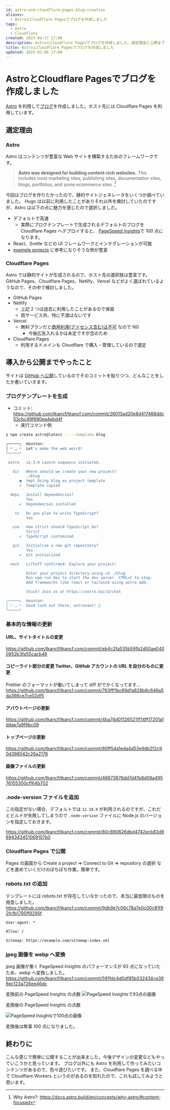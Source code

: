 ```yaml
---
id: astro-and-cloudflare-pages-blog-creation
aliases:
  - AstroとCloudflare Pagesでブログを作成しました
tags:
  - Astro
  - Cloudflare
created: 2023-04-17 17:00
description: AstroとCloudflare Pagesでブログを作成しました。選定理由と公開までに実施したことを解説します。
title: AstroとCloudflare Pagesでブログを作成しました
updated: 2025-02-06 17:00
---
```


# AstroとCloudflare Pagesでブログを作成しました

[Astro](https://astro.build/) を利用して[ブログ](https://tkancf.com)を作成しました。ホスト先には Cloudflare Pages を利用しています。

## 選定理由

### Astro

Astro はコンテンツが豊富な Web サイトを構築するためのフレームワークです。

> **Astro was designed for building content-rich websites.** This includes most marketing sites, publishing sites, documentation sites, blogs, portfolios, and some ecommerce sites. [^1]

[^1]: Why Astro?: https://docs.astro.build/en/concepts/why-astro/#content-focused

今回はブログを作りたかったので、静的サイトジェネレータをいくつか調べていました。
Hugo は以前に利用したことがありそれ以外を検討していたのですが、Astro は以下の点に魅力を感じたので選択しました。

- デフォルトで高速
  - 実際にブログテンプレートで生成されるデフォルトのブログを Cloudflare Pages へデプロイすると、 [PageSpeed Insights](pagespeed.web.dev)で 100 点になります。
- React、Svelte などの UI フレームワークとインテグレーションが可能
- [example projects](https://astro.new/) に参考になりそうな例が豊富

### Cloudflare Pages

Astro では静的サイトが生成されるので、ホスト先の選択肢は豊富です。
GitHub Pages、Cloudflare Pages、Netlify、Vercel などがよく選ばれているようなので、その中で検討しました。

- GitHub Pages
- Netlify
  - 上記 2 つは過去に利用したことがあるので保留
  - 両サービス共、特に不満はないです
- Vercel
  - 無料プランだと[商用利用(アドセンス含む)は不可](https://vercel.com/docs/concepts/limits/fair-use-policy#commercial-usage) なので NG
    - 今後広告入れるかは未定ですが念のため
- Cloudflare Pages
  - 利用するドメインも Cloudflare で購入・管理しているので選定

## 導入から公開までやったこと

サイトは [GitHub へ公開](https://github.com/tkancf/tkancf.com)しているのでそのコミットを貼りつつ、どんなことをしたか書いていきます。

### ブログテンプレートを生成

- コミット: https://github.com/tkancf/tkancf.com/commit/26013ad20e8d417468ddc53cbc49f690ea4ebd4f
  - 実行コマンド例

```bash
❯ npm create astro@latest -- --template blog

╭─────╮  Houston:
│ ◠ ◡ ◠  Let's make the web weird!
╰─────╯

 astro   v2.3.0 Launch sequence initiated.

   dir   Where should we create your new project?
         ./blog
      ◼  tmpl Using blog as project template
      ✔  Template copied

  deps   Install dependencies?
         Yes
      ✔  Dependencies installed

    ts   Do you plan to write TypeScript?
         Yes

   use   How strict should TypeScript be?
         Strict
      ✔  TypeScript customized

   git   Initialize a new git repository?
         Yes
      ✔  Git initialized

  next   Liftoff confirmed. Explore your project!

         Enter your project directory using cd ./blog
         Run npm run dev to start the dev server. CTRL+C to stop.
         Add frameworks like react or tailwind using astro add.

         Stuck? Join us at https://astro.build/chat

╭─────╮  Houston:
│ ◠ ◡ ◠  Good luck out there, astronaut! 🚀
╰─────╯
```

### 基本的な情報の更新

#### URL、サイトタイトルの変更

https://github.com/tkancf/tkancf.com/commit/eb4c2fa535b591b2d50ae0400952b3fa55cacb46

#### コピーライト部分の変更 Twitter、GitHub アカウントの URL を自分のものに変更

Prettier のフォーマットが働いてしまって diff がでかくなってます...
https://github.com/tkancf/tkancf.com/commit/763fff1bc69d1a828b8c646a5da398ce7ce02df5

#### アバウトページの更新

https://github.com/tkancf/tkancf.com/commit/4ba74d011265211f14ff17201a1ddae7a9f6bc09

#### トップページの更新

https://github.com/tkancf/tkancf.com/commit/80ff54a1eda4d53e9db2f2c90d398042c26a2178

#### 画像ファイルの更新

https://github.com/tkancf/tkancf.com/commit/46673876dd7d41b8d08a49576155300cff64b702

### .node-version ファイルを追加

この指定がない場合、デフォルトでは `12.18.0` が利用されるのですが、これだとビルドが失敗してしまうので
`.node-version` ファイルに Node.js のバージョンを指定しておきます。

https://github.com/tkancf/tkancf.com/commit/80c890626dbd4742ecb83d9694343451069107b0

### Cloudflare Pages で公開

Pages の画面から
Create a project => Connect to Git => repository の選択
などを進めていくだけのぽちぽち作業。簡単です。

### robots.txt の追加

テンプレートには robots.txt が存在していなかったので、本当に最低限のものを用意しました。
https://github.com/tkancf/tkancf.com/commit/9db9e7c09c78a7e0c00c81f92fcfb1795ff9295f

```txt
User-agent: *

Allow: /

Sitemap: https://example.com/sitemap-index.xml
```

### jpeg 画像を webp へ変換

jpeg 画像が重く PageSpeed Insights のパフォーマンスが 93 点になっていたため、webp へ変換しました。
https://github.com/tkancf/tkancf.com/commit/591fdc4d0df85b532434ce396ec123a726ee46dc

変換前の PageSpeed Insights の点数
![PageSpeed Insightsで93点の画像](https://i.gyazo.com/4c8afae8ddc1a5ad2367aab37455d884.png)

変換後の PageSpeed Insights の点数

![PageSpeed Insightsで100点の画像](https://i.gyazo.com/2f33199c706919774595dfb264e32abd.png)

変換後は無事 100 点になりました。

## 終わりに

こんな感じで簡単に公開することが出来ました。今後デザインの変更などもやっていこうかと思っています。
ブログ以外にも Astro を利用して作ってみたいコンテンツがあるので、色々遊びたいです。
また、Cloudflare Pages を調べる中で Cloudflare Workers というのがあるのを知れたので、これも試してみようと思います。
